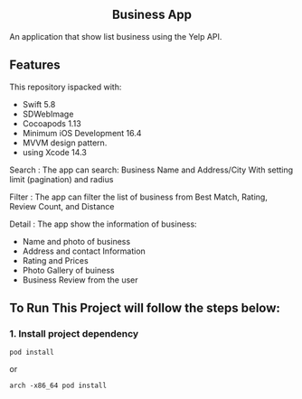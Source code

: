 
<div align="center">
  <h2>Business App</h2>
</div>
An application that show list business using the Yelp API.

## Features

This repository ispacked with:
-   Swift 5.8
-   SDWebImage
-   Cocoapods 1.13
-   Minimum iOS Development 16.4
-   MVVM design pattern.
-   using Xcode 14.3


Search :
The app can search:
Business Name and Address/City
With setting limit (pagination) and radius 

Filter :
The app can filter the list of business from Best Match, Rating, Review Count, and Distance

Detail :
The app show the information of business:
-   Name and photo of business
-   Address and contact Information
-   Rating and Prices
-   Photo Gallery of buiness
-   Business Review from the user

## To Run This Project will follow the steps below:

### 1. Install project dependency


```
pod install
```

or

```
arch -x86_64 pod install 
